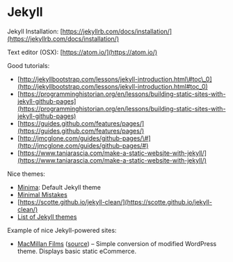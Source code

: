 # Jekyll

Jekyll Installation: [https://jekyllrb.com/docs/installation/](https://jekyllrb.com/docs/installation/)​

Text editor \(OSX\): [https://atom.io/](https://atom.io/)​

Good tutorials:

* ​[http://jekyllbootstrap.com/lessons/jekyll-introduction.html\#toc\_0](http://jekyllbootstrap.com/lessons/jekyll-introduction.html#toc_0)​
* ​[https://programminghistorian.org/en/lessons/building-static-sites-with-jekyll-github-pages](https://programminghistorian.org/en/lessons/building-static-sites-with-jekyll-github-pages)​
* ​[https://guides.github.com/features/pages/](https://guides.github.com/features/pages/)​
* ​[http://jmcglone.com/guides/github-pages/\#](http://jmcglone.com/guides/github-pages/#)​
* ​[https://www.taniarascia.com/make-a-static-website-with-jekyll/](https://www.taniarascia.com/make-a-static-website-with-jekyll/)​

Nice themes:

* ​[Minima](https://github.com/jekyll/minima): Default Jekyll theme
* ​[Minimal Mistakes](https://mmistakes.github.io/minimal-mistakes/)​
* ​[https://scotte.github.io/jekyll-clean/](https://scotte.github.io/jekyll-clean/)​
* ​[List of Jekyll themes](http://themes.jekyllrc.org/)​

Example of nice Jekyll-powered sites:

* ​[MacMillan Films](https://www.macmillanfilms.com/) \([source](https://github.com/macmillanfilms/macmillanfilms.github.io)\) – Simple conversion of modified WordPress theme. Displays basic static eCommerce.

